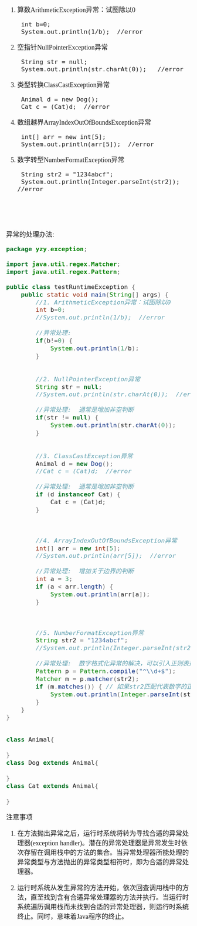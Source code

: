 <font size = 4 face = "黑体">


1. 算数ArithmeticException异常：试图除以0

		int b=0;
		System.out.println(1/b);  //error 

2. 空指针NullPointerException异常

        String str = null;
        System.out.println(str.charAt(0));   //error 


3. 类型转换ClassCastException异常
        
        Animal d = new Dog();
        Cat c = (Cat)d;  //error



4. 数组越界ArrayIndexOutOfBoundsException异常

        int[] arr = new int[5];
        System.out.println(arr[5]);  //error


5. 数字转型NumberFormatException异常

        String str2 = "1234abcf";
        System.out.println(Integer.parseInt(str2));  //error




</br></br></br>

异常的处理办法:

```java
package yzy.exception;

import java.util.regex.Matcher;
import java.util.regex.Pattern;

public class testRuntimeException {
	public static void main(String[] args) {
		//1. ArithmeticException异常：试图除以0
		int b=0;
		//System.out.println(1/b);  //error 
		
		//异常处理:
        if(b!=0) {
        	System.out.println(1/b);
        }
		
		
        //2. NullPointerException异常
        String str = null;
        //System.out.println(str.charAt(0));  //error
        
        //异常处理:  通常是增加非空判断
        if(str != null) {
        	System.out.println(str.charAt(0));
        }
        
        
        //3. ClassCastException异常
        Animal d = new Dog();
        //Cat c = (Cat)d;  //error
        
        //异常处理:  通常是增加非空判断
        if (d instanceof Cat) {
            Cat c = (Cat)d;
        }
        
        
        
        //4. ArrayIndexOutOfBoundsException异常
        int[] arr = new int[5];
        //System.out.println(arr[5]);  //error
        
        //异常处理:  增加关于边界的判断
        int a = 3;
        if (a < arr.length) {
            System.out.println(arr[a]);
        }
        
        
        
        //5. NumberFormatException异常
        String str2 = "1234abcf";
        //System.out.println(Integer.parseInt(str2));  //error
        
        //异常处理:  数字格式化异常的解决，可以引入正则表达式判断是否为数字
        Pattern p = Pattern.compile("^\\d+$");
        Matcher m = p.matcher(str2);
        if (m.matches()) { // 如果str2匹配代表数字的正则表达式,才会转换
            System.out.println(Integer.parseInt(str2));
        }
	}
}


class Animal{
    
}
class Dog extends Animal{
     
}
class Cat extends Animal{
     
}
```


注意事项

1. 在方法抛出异常之后，运行时系统将转为寻找合适的异常处理器(exception handler)。潜在的异常处理器是异常发生时依次存留在调用栈中的方法的集合。当异常处理器所能处理的异常类型与方法抛出的异常类型相符时，即为合适的异常处理器。

2. 运行时系统从发生异常的方法开始，依次回查调用栈中的方法，直至找到含有合适异常处理器的方法并执行。当运行时系统遍历调用栈而未找到合适的异常处理器，则运行时系统终止。同时，意味着Java程序的终止。

</font>
